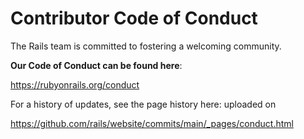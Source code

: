 # Contributor Code of Conduct

The Rails team is committed to fostering a welcoming community.

**Our Code of Conduct can be found here**:

https://rubyonrails.org/conduct

For a history of updates, see the page history here: uploaded on

https://github.com/rails/website/commits/main/_pages/conduct.html
